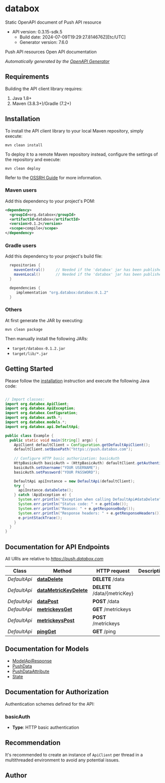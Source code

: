 # databox

Static OpenAPI document of Push API resource
- API version: 0.3.15-sdk.5
  - Build date: 2024-07-09T19:29:27.814676Z[Etc/UTC]
  - Generator version: 7.6.0

Push API resources Open API documentation


*Automatically generated by the [OpenAPI Generator](https://openapi-generator.tech)*


## Requirements

Building the API client library requires:
1. Java 1.8+
2. Maven (3.8.3+)/Gradle (7.2+)

## Installation

To install the API client library to your local Maven repository, simply execute:

```shell
mvn clean install
```

To deploy it to a remote Maven repository instead, configure the settings of the repository and execute:

```shell
mvn clean deploy
```

Refer to the [OSSRH Guide](http://central.sonatype.org/pages/ossrh-guide.html) for more information.

### Maven users

Add this dependency to your project's POM:

```xml
<dependency>
  <groupId>org.databox</groupId>
  <artifactId>databox</artifactId>
  <version>0.1.2</version>
  <scope>compile</scope>
</dependency>
```

### Gradle users

Add this dependency to your project's build file:

```groovy
  repositories {
    mavenCentral()     // Needed if the 'databox' jar has been published to maven central.
    mavenLocal()       // Needed if the 'databox' jar has been published to the local maven repo.
  }

  dependencies {
     implementation "org.databox:databox:0.1.2"
  }
```

### Others

At first generate the JAR by executing:

```shell
mvn clean package
```

Then manually install the following JARs:

* `target/databox-0.1.2.jar`
* `target/lib/*.jar`

## Getting Started

Please follow the [installation](#installation) instruction and execute the following Java code:

```java

// Import classes:
import org.databox.ApiClient;
import org.databox.ApiException;
import org.databox.Configuration;
import org.databox.auth.*;
import org.databox.models.*;
import org.databox.api.DefaultApi;

public class Example {
  public static void main(String[] args) {
    ApiClient defaultClient = Configuration.getDefaultApiClient();
    defaultClient.setBasePath("https://push.databox.com");
    
    // Configure HTTP basic authorization: basicAuth
    HttpBasicAuth basicAuth = (HttpBasicAuth) defaultClient.getAuthentication("basicAuth");
    basicAuth.setUsername("YOUR USERNAME");
    basicAuth.setPassword("YOUR PASSWORD");

    DefaultApi apiInstance = new DefaultApi(defaultClient);
    try {
      apiInstance.dataDelete();
    } catch (ApiException e) {
      System.err.println("Exception when calling DefaultApi#dataDelete");
      System.err.println("Status code: " + e.getCode());
      System.err.println("Reason: " + e.getResponseBody());
      System.err.println("Response headers: " + e.getResponseHeaders());
      e.printStackTrace();
    }
  }
}

```

## Documentation for API Endpoints

All URIs are relative to *https://push.databox.com*

Class | Method | HTTP request | Description
------------ | ------------- | ------------- | -------------
*DefaultApi* | [**dataDelete**](docs/DefaultApi.md#dataDelete) | **DELETE** /data | 
*DefaultApi* | [**dataMetricKeyDelete**](docs/DefaultApi.md#dataMetricKeyDelete) | **DELETE** /data/{metricKey} | 
*DefaultApi* | [**dataPost**](docs/DefaultApi.md#dataPost) | **POST** /data | 
*DefaultApi* | [**metrickeysGet**](docs/DefaultApi.md#metrickeysGet) | **GET** /metrickeys | 
*DefaultApi* | [**metrickeysPost**](docs/DefaultApi.md#metrickeysPost) | **POST** /metrickeys | 
*DefaultApi* | [**pingGet**](docs/DefaultApi.md#pingGet) | **GET** /ping | 


## Documentation for Models

 - [ModelApiResponse](docs/ModelApiResponse.md)
 - [PushData](docs/PushData.md)
 - [PushDataAttribute](docs/PushDataAttribute.md)
 - [State](docs/State.md)


<a id="documentation-for-authorization"></a>
## Documentation for Authorization


Authentication schemes defined for the API:
<a id="basicAuth"></a>
### basicAuth

- **Type**: HTTP basic authentication


## Recommendation

It's recommended to create an instance of `ApiClient` per thread in a multithreaded environment to avoid any potential issues.

## Author



